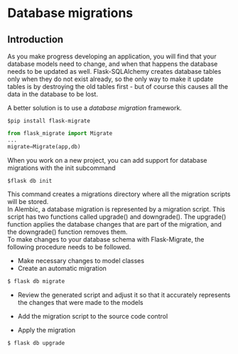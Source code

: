 # Database migrations

## Introduction
As you make progress developing an application, you will find
that your database models need to change, and when that
happens the database needs to be updated as well.
Flask-SQLAlchemy creates database tables only when they
do not exist already, so the only way to make it update
tables is by destroying the old tables first - but of course
this causes all the data in the database to be lost.

A better solution is to use a <i>database migration</i>
framework.

```
$pip install flask-migrate
``` 

```python
from flask_migrate import Migrate
...
migrate=Migrate(app,db)
```

When you work on a new project, you can add support for database
migrations with the init subcommand
```
$flask db init
```
This command creates a migrations directory where all the migration
scripts will be stored.
<br>
In Alembic, a database migration is represented by a migration
script. This script has two functions called upgrade()
and downgrade(). The upgrade() function applies the database changes
that are part of the migration, and the downgrade() function
removes them.
<br>
To make changes to your database schema with Flask-Migrate, the following
procedure needs to be followed.
- Make necessary changes to model classes
- Create an automatic migration 
```python
$ flask db migrate
```
- Review the generated script and adjust it so that it
accurately represents the changes that were made to the models

- Add the migration script to the source code control
- Apply the migration
```python
$ flask db upgrade
``` 